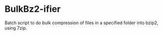 # BulkBz2-ifier
Batch script to do bulk compression of files in a specified folder into bzip2, using 7zip.
